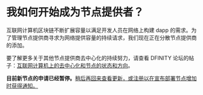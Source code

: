 # 我如何开始成为节点提供者？



互联网计算机区块链不断扩展容量以满足开发人员在网络上构建 dapp 的需求。为了管理节点提供商寻求为网络提供容量的持续请求，我们现在正在分散节点提供商的添加。

要了解更多关于其他节点提供商去中心化的持续努力，请查看 DFINITY 论坛的帖子：[互联网计算机上的去中心化和节点的状态和方向](https://forum.dfinity.org/t/the-state-and-direction-of-decentralization-nodes-on-the-internet-computer/9170)。

 

**目前新节点的申请已经暂停。**[稍后再回来查看更新，或注册以在宣布部署节点增加时获得通知。](https://internet-computer.typeform.com/to/IWl3iClx?typeform-source=www.google.com)